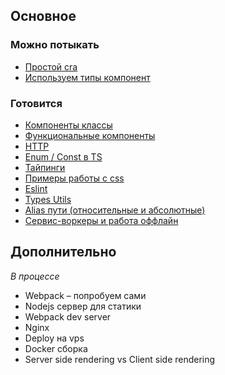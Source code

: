 ## Основное

### Можно потыкать
* [Простой cra](https://github.com/vladpereskokov/ya-praktikum-mid-frontend-lessons/tree/lesson-1)
* [Используем типы компонент](https://github.com/vladpereskokov/ya-praktikum-mid-frontend-lessons/tree/lesson-2)

### Готовится
* [Компоненты классы](https://github.com/vladpereskokov/ya-praktikum-mid-frontend-lessons/tree/lesson-3)
* [Функциональные компоненты](https://github.com/vladpereskokov/ya-praktikum-mid-frontend-lessons/tree/lesson-4)
* [HTTP](https://github.com/vladpereskokov/ya-praktikum-mid-frontend-lessons/tree/lesson-5)
* [Enum / Const в TS](https://github.com/vladpereskokov/ya-praktikum-mid-frontend-lessons/tree/lesson-6)
* [Тайпинги](https://github.com/vladpereskokov/ya-praktikum-mid-frontend-lessons/tree/lesson-7)
* [Примеры работы с css](https://github.com/vladpereskokov/ya-praktikum-mid-frontend-lessons/tree/lesson-8)
* [Eslint](https://github.com/vladpereskokov/ya-praktikum-mid-frontend-lessons/tree/lesson-9)
* [Types Utils](https://github.com/vladpereskokov/ya-praktikum-mid-frontend-lessons/tree/lesson-10)
* [Alias пути (относительные и абсолютные)](https://github.com/vladpereskokov/ya-praktikum-mid-frontend-lessons/tree/lesson-11)
* [Сервис-воркеры и работа оффлайн](https://github.com/vladpereskokov/ya-praktikum-mid-frontend-lessons/tree/lesson-12)

## Дополнительно
_В процессе_

* Webpack – попробуем сами
* Nodejs сервер для статики 
* Webpack dev server 
* Nginx 
* Deploy на vps 
* Docker сборка 
* Server side rendering vs Client side rendering 
